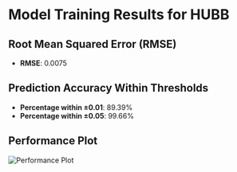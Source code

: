 # Model Training Results for HUBB

## Root Mean Squared Error (RMSE)
- **RMSE**: 0.0075

## Prediction Accuracy Within Thresholds
- **Percentage within ±0.01**: 89.39%
- **Percentage within ±0.05**: 99.66%

## Performance Plot
![Performance Plot](../imgs/HUBB.png)
